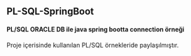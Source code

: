PL-SQL-SpringBoot
----------------------------------------------------------
#### PL/SQL ORACLE DB ile java spring bootta connection örneği
Proje içerisinde kullanılan PL/SQL örnekleride paylaşılmıştır.
